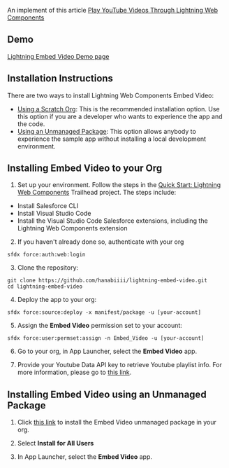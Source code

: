 An implement of this article [Play YouTube Videos Through Lightning Web Components](https://developer.salesforce.com/blogs/2019/07/play-youtube-videos-through-lightning-web-components.html)

## Demo

[Lightning Embed Video Demo page](https://otdev-developer-edition.ap15.force.com/s/lightning-embed-video)

## Installation Instructions

There are two ways to install Lightning Web Components Embed Video:

-   [Using a Scratch Org](#installing-embed-video-to-your-org): This is the recommended installation option. Use this option if you are a developer who wants to experience the app and the code.
-   [Using an Unmanaged Package](#installing-embed-video-using-an-unmanaged-package): This option allows anybody to experience the sample app without installing a local development environment.

## Installing Embed Video to your Org

1. Set up your environment. Follow the steps in the [Quick Start: Lightning Web Components](https://trailhead.salesforce.com/content/learn/projects/quick-start-lightning-web-components/) Trailhead project. The steps include:

-   Install Salesforce CLI
-   Install Visual Studio Code
-   Install the Visual Studio Code Salesforce extensions, including the Lightning Web Components extension

2. If you haven't already done so, authenticate with your org

```
sfdx force:auth:web:login
```

3. Clone the repository:

```
git clone https://github.com/hanabiiii/lightning-embed-video.git
cd lightning-embed-video
```

4. Deploy the app to your org:

```
sfdx force:source:deploy -x manifest/package -u [your-account]
```

5. Assign the **Embed Video** permission set to your account:

```
sfdx force:user:permset:assign -n Embed_Video -u [your-account]
```

6. Go to your org, in App Launcher, select the **Embed Video** app.


7. Provide your Youtube Data API key to retrieve Youtube playlist info. For more information, please go to [this link](https://developers.google.com/youtube/v3/getting-started).

## Installing Embed Video using an Unmanaged Package

1. Click [this link](https://login.salesforce.com/packaging/installPackage.apexp?p0=04t2v000006dGSt) to install the Embed Video unmanaged package in your org.

2. Select **Install for All Users**

3. In App Launcher, select the **Embed Video** app.
